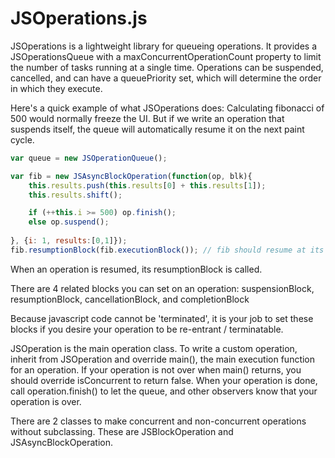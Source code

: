 JSOperations.js
==========

JSOperations is a lightweight library for queueing operations. It provides a JSOperationsQueue with a maxConcurrentOperationCount property to limit the number of tasks running at a single time.
Operations can be suspended, cancelled, and can have a queuePriority set, which will determine the order in which they execute.


Here's a quick example of what JSOperations does:
Calculating fibonacci of 500 would normally freeze the UI. 
But if we write an operation that suspends itself, the queue will automatically resume it on the next paint cycle.


```javascript
var queue = new JSOperationQueue();

var fib = new JSAsyncBlockOperation(function(op, blk){
	this.results.push(this.results[0] + this.results[1]);
	this.results.shift();

	if (++this.i >= 500) op.finish();
	else op.suspend();
  
}, {i: 1, results:[0,1]});
fib.resumptionBlock(fib.executionBlock()); // fib should resume at its execution block
```

When an operation is resumed, its resumptionBlock is called. 

There are 4 related blocks you can set on an operation:
suspensionBlock, resumptionBlock, cancellationBlock, and completionBlock

Because javascript code cannot be 'terminated', it is your job to set these blocks if you desire your operation to be re-entrant / terminatable.


JSOperation is the main operation class. To write a custom operation, inherit from JSOperation and override main(), the main execution function for an operation.
If your operation is not over when main() returns, you should override isConcurrent to return false. When your operation is done, call operation.finish() to let the queue, and other observers know that your operation is over.

There are 2 classes to make concurrent and non-concurrent operations without subclassing.
These are JSBlockOperation and JSAsyncBlockOperation.
